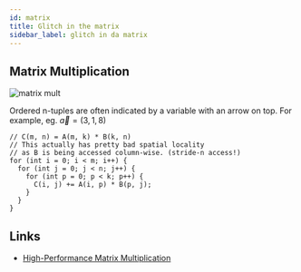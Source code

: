 ```yaml
---
id: matrix
title: Glitch in the matrix
sidebar_label: glitch in da matrix
---
```


## Matrix Multiplication

![matrix mult](/img/mat_mult.png)

Ordered n-tuples are often indicated by a variable with an arrow on top. For example, eg. $\vec{a}=(3,1,8)$

```
// C(m, n) = A(m, k) * B(k, n)
// This actually has pretty bad spatial locality
// as B is being accessed column-wise. (stride-n access!)
for (int i = 0; i < m; i++) {
  for (int j = 0; j < n; j++) {
    for (int p = 0; p < k; p++) {
      C(i, j) += A(i, p) * B(p, j);
    }
  }
}
```

## Links

- [High-Performance Matrix Multiplication](https://gist.github.com/nadavrot/5b35d44e8ba3dd718e595e40184d03f0)
